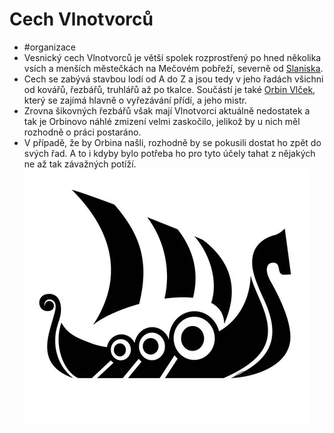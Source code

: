# Cech Vlnotvorců
- #organizace
- Vesnický cech Vlnotvorců je větší spolek rozprostřený po hned několika vsích a menších městečkách na Mečovém pobřeží, severně od [Slaniska](Slanisko.md).
- Cech se zabývá stavbou lodí od A do Z a jsou tedy v jeho řadách všichni od kovářů, řezbářů, truhlářů až po tkalce. Součástí je také [Orbin Vlček](Orbin_Vlček.md), který se zajímá hlavně o vyřezávání přídí, a jeho mistr.
- Zrovna šikovných řezbářů však mají Vlnotvorci aktuálně nedostatek a tak je Orbinovo náhlé zmizení velmi zaskočilo, jelikož by u nich měl rozhodně o práci postaráno.
- V případě, že by Orbina našli, rozhodně by se pokusili dostat ho zpět do svých řad. A to i kdyby bylo potřeba ho pro tyto účely tahat z nějakých ne až tak závažných potíží.
![Znak Cechu Vlnotvorců](../assets/images/vlnotvorci_symbol.png)
